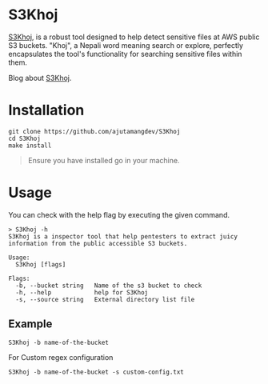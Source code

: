 # S3Khoj

[S3Khoj](https://github.com/ajutamangdev/S3Khoj), is a robust tool designed to help detect sensitive files at AWS public S3 buckets. "Khoj", a Nepali word meaning search or explore, perfectly encapsulates the tool's functionality for searching sensitive files within them.

Blog about [S3Khoj](https://csaju.com/posts/hunting-secrets-at-public-s3-buckets-using-s3khoj/).

# Installation

```
git clone https://github.com/ajutamangdev/S3Khoj
cd S3Khoj
make install
```
> Ensure you have installed go in your machine.

# Usage

You can check with the help flag by executing the given command.
```
> S3Khoj -h
S3Khoj is a inspector tool that help pentesters to extract juicy information from the public accessible S3 buckets.

Usage:
  S3Khoj [flags]

Flags:
  -b, --bucket string   Name of the s3 bucket to check
  -h, --help            help for S3Khoj
  -s, --source string   External directory list file

```

## Example
```
S3Khoj -b name-of-the-bucket
```

For Custom regex configuration
```
S3Khoj -b name-of-the-bucket -s custom-config.txt
```
